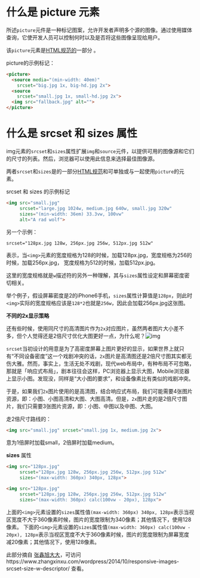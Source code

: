 # 什么是 picture 元素

所述`picture`元件是一种标记图案，允许开发者声明多个源的图像。通过使用媒体查询，它使开发人员可以控制何时以及是否将这些图像呈现给用户。

该`picture`元素是[HTML规范的](https://html.spec.whatwg.org/multipage/embedded-content.html#the-picture-element)一部分 。

picture的示例标记：

```html
<picture>
  <source media="(min-width: 40em)"
    srcset="big.jpg 1x, big-hd.jpg 2x">
  <source 
    srcset="small.jpg 1x, small-hd.jpg 2x">
  <img src="fallback.jpg" alt="">
</picture>
```

# 什么是 srcset 和 sizes 属性

img元素的`srcset`和`sizes`属性扩展`img`和`source`元件，以提供可用的图像源和它们的尺寸的列表。然后，浏览器可以使用此信息来选择最佳图像源。

两者`srcset`和`sizes`是的一部分[HTML规范](https://html.spec.whatwg.org/multipage/embedded-content.html#attr-img-srcset)和可单独或与一起使用`picture`的元素。

srcset 和 sizes 的示例标记

```html
<img src="small.jpg"
     srcset="large.jpg 1024w, medium.jpg 640w, small.jpg 320w"
     sizes="(min-width: 36em) 33.3vw, 100vw"
     alt="A rad wolf">
```

另一个示例：

```html
srcset="128px.jpg 128w, 256px.jpg 256w, 512px.jpg 512w"
```

表示，当`<img>`元素的宽度规格为128的时候，加载128px.jpg，宽度规格为256的时候，加载256px.jpg， 宽度规格为512的时候，加载512px.jpg。

这里的宽度规格就是`w`描述符的另外一种理解，其与`sizes`属性设定和屏幕密度密切相关。

举个例子，假设屏幕密度是2的iPhone6手机，`sizes`属性计算值是`128px`，则此时`<img>`实际的宽度规格应该是`128*2`也就是`256w`，因此会加载256px.jpg这张图。

**不同的2x显示策略**

还有些时候，使用同尺寸的高清图片作为`2x`对应图片，虽然两者图片大小差不多，但个人觉得还是2倍尺寸优化大图更好一点，为什么呢？![img](https://mat1.gtimg.com/www/mb/images/face/32.gif)

`srcset`当初设计的用意是为了高密度屏幕上图片更好的显示，如果世界上就只有“不同设备密度”这一个戏剧冲突的话，`2x`图片是高清图还是2倍尺寸图其实都无伤大雅。然而，事实上，生活无处不戏剧，现代web布局中，有种布局不可忽略，那就是「响应式布局」，剧本往往会这样，PC浏览器上显示大图，Mobile浏览器上显示小图。发现没，同样是“大小图的要求”，和设备像素比有类似的戏剧冲突。

于是，如果我们`2x`图片使用的是高清图，结合响应式布局，我们可能需要4张图片资源，即：小图、小图高清和大图、大图高清。但是，`2x`图片走的是2倍尺寸图片，我们只需要3张图片资源，即：小图、中图以及中图、大图。

走2倍尺寸路线的：

```html
<img src="small.jpg" srcset="small.jpg 1x, medium.jpg 2x">
```

意为1倍屏时加载small，2倍屏时加载medium。

**sizes** 属性

```html
<img src="128px.jpg"
     srcset="128px.jpg 128w, 256px.jpg 256w, 512px.jpg 512w"
     sizes="(max-width: 360px) 340px, 128px">

<img src="128px.jpg"
     srcset="128px.jpg 128w, 256px.jpg 256w, 512px.jpg 512w"
     sizes="(max-width: 360px) calc(100vw - 20px), 128px">
```

上面的`<img>`元素设置的`sizes`属性值`(max-width: 360px) 340px, 128px`表示当视区宽度不大于360像素时候，图片的宽度限制为340像素；其他情况下，使用128像素。
下面的`<img>`元素设置的`sizes`属性值`(max-width: 360px) calc(100vw - 20px), 128px`表示当视区宽度不大于360像素时候，图片的宽度限制为屏幕宽度减20像素；其他情况下，使用128像素。

此部分摘自 [张鑫旭大大]('https://www.zhangxinxu.com/wordpress/2014/10/responsive-images-srcset-size-w-descriptor/')，可访问 https://www.zhangxinxu.com/wordpress/2014/10/responsive-images-srcset-size-w-descriptor/ 查看。


